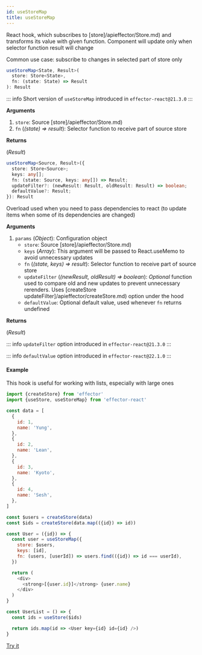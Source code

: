 ```yaml
---
id: useStoreMap
title: useStoreMap
---
```


React hook, which subscribes to [store]/apieffector/Store.md) and transforms its value with given function. Component will update only when selector function result will change

Common use case: subscribe to changes in selected part of store only

```ts
useStoreMap<State, Result>(
  store: Store<State>,
  fn: (state: State) => Result
): Result
```

::: info
Short version of `useStoreMap` introduced in `effector-react@21.3.0`
:::

**Arguments**

1. `store`: Source [store]/apieffector/Store.md)
2. `fn` (_(state) => result_): Selector function to receive part of source store

**Returns**

(_Result_)

```ts
useStoreMap<Source, Result>({
  store: Store<Source>;
  keys: any[];
  fn: (state: Source, keys: any[]) => Result;
  updateFilter?: (newResult: Result, oldResult: Result) => boolean;
  defaultValue?: Result;
}): Result
```

Overload used when you need to pass dependencies to react (to update items when some of its dependencies are changed)

**Arguments**

1. `params` (_Object_): Configuration object
   - `store`: Source [store]/apieffector/Store.md)
   - `keys` (_Array_): This argument will be passed to React.useMemo to avoid unnecessary updates
   - `fn` (_(state, keys) => result_): Selector function to receive part of source store
   - `updateFilter` (_(newResult, oldResult) => boolean_): _Optional_ function used to compare old and new updates to prevent unnecessary rerenders. Uses [createStore updateFilter]/apieffector/createStore.md) option under the hood
   - `defaultValue`: Optional default value, used whenever `fn` returns undefined

**Returns**

(_Result_)

::: info
`updateFilter` option introduced in `effector-react@21.3.0`
:::

::: info
`defaultValue` option introduced in `effector-react@22.1.0`
:::

#### Example

This hook is useful for working with lists, especially with large ones

```js
import {createStore} from 'effector'
import {useStore, useStoreMap} from 'effector-react'

const data = [
  {
    id: 1,
    name: 'Yung',
  },
  {
    id: 2,
    name: 'Lean',
  },
  {
    id: 3,
    name: 'Kyoto',
  },
  {
    id: 4,
    name: 'Sesh',
  },
]

const $users = createStore(data)
const $ids = createStore(data.map(({id}) => id))

const User = ({id}) => {
  const user = useStoreMap({
    store: $users,
    keys: [id],
    fn: (users, [userId]) => users.find(({id}) => id === userId),
  })

  return (
    <div>
      <strong>[{user.id}]</strong> {user.name}
    </div>
  )
}

const UserList = () => {
  const ids = useStore($ids)

  return ids.map(id => <User key={id} id={id} />)
}
```

[Try it](https://share.effector.dev/cAZWHCit)
